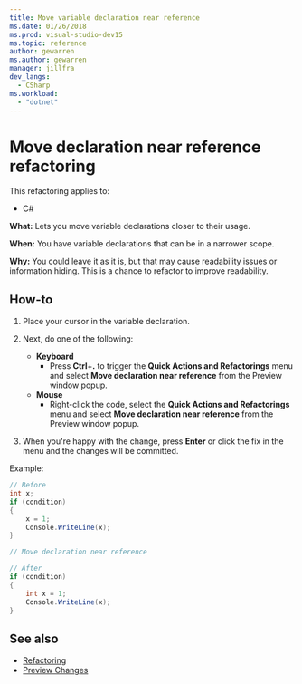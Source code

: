 ```yaml
---
title: Move variable declaration near reference
ms.date: 01/26/2018
ms.prod: visual-studio-dev15
ms.topic: reference
author: gewarren
ms.author: gewarren
manager: jillfra
dev_langs:
  - CSharp
ms.workload:
  - "dotnet"
---
```

# Move declaration near reference refactoring

This refactoring applies to:

- C#

**What:** Lets you move variable declarations closer to their usage.

**When:** You have variable declarations that can be in a narrower scope.

**Why:** You could leave it as it is, but that may cause readability issues or information hiding. This is a chance to refactor to improve readability.

## How-to

1. Place your cursor in the variable declaration.

1. Next, do one of the following:

   - **Keyboard**
      - Press **Ctrl**+**.** to trigger the **Quick Actions and Refactorings** menu and select **Move declaration near reference** from the Preview window popup.
   - **Mouse**
      - Right-click the code, select the **Quick Actions and Refactorings** menu and select **Move declaration near reference** from the Preview window popup.

1. When you're happy with the change, press **Enter** or click the fix in the menu and the changes will be committed.

Example:

```csharp
// Before
int x;
if (condition)
{
    x = 1;
    Console.WriteLine(x);
}

// Move declaration near reference

// After
if (condition)
{
    int x = 1;
    Console.WriteLine(x);
}
```

## See also

- [Refactoring](../refactoring-in-visual-studio.md)
- [Preview Changes](../../ide/preview-changes.md)